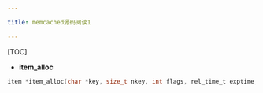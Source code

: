 ```yaml
---

title: memcached源码阅读1

---
```


[TOC]

* __item_alloc__

```c
item *item_alloc(char *key, size_t nkey, int flags, rel_time_t exptime, int nbytes)
```



